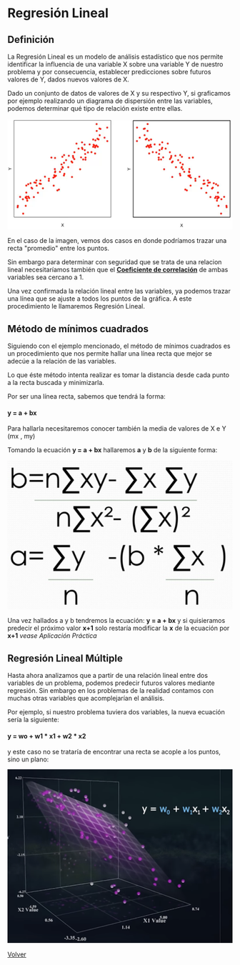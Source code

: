 # Regresión Lineal

## Definición

La Regresión Lineal es un modelo de análisis estadístico que nos permite identificar la influencia de una variable X sobre una variable Y de nuestro problema y por consecuencia, establecer predicciones sobre futuros valores de Y, dados nuevos valores de X.

Dado un conjunto de datos de valores de X y su respectivo Y, si graficamos por ejemplo realizando un diagrama de dispersión entre las variables, podemos determinar qué tipo de relación existe entre ellas.

![](./images/disper.png)

En el caso de la imagen, vemos dos casos en donde podríamos trazar una recta "promedio" entre los puntos.

Sin embargo para determinar con seguridad que se trata de una relacion lineal necesitaríamos también que el [**Coeficiente de correlación**](./coefco.md) de ambas variables sea cercano a 1.

Una vez confirmada la relación lineal entre las variables, ya podemos trazar una línea que se ajuste a todos los puntos de la gráfica. A este procedimiento le llamaremos Regresión Lineal.

## Método de mínimos cuadrados

Siguiendo con el ejemplo mencionado, el método de mínimos cuadrados es un procedimiento que nos permite hallar una línea recta que mejor se adecúe a la relación de las variables.

Lo que éste método intenta realizar es tomar la distancia desde cada punto a la recta buscada y minimizarla. 

Por ser una línea recta, sabemos que tendrá la forma:

#### y = a + bx

Para hallarla necesitaremos conocer también la media de valores de X e Y (mx , my)

Tomando la ecuación **y = a + bx** hallaremos **a** y **b** de la siguiente forma:

![](./images/mincuad.png)

Una vez hallados a y b tendremos la ecuación: **y = a + bx** y si quisieramos predecir el próximo valor **x+1** solo restaría modificar la **x** de la ecuación por **x+1** *vease Aplicación Práctica*

## Regresión Lineal Múltiple

Hasta ahora analizamos que a partir de una relación lineal entre dos variables de un problema, podemos predecir futuros valores mediante regresión. Sin embargo en los problemas de la realidad contamos con muchas otras variables que acomplejarían el análisis.

Por ejemplo, si nuestro problema tuviera dos variables, la nueva ecuación sería la siguiente:

#### y = wo + w1 * x1 + w2 * x2

y este caso no se trataría de encontrar una recta se acople a los puntos, sino un plano:

![](./images/plano.png)


[Volver](./../README.md)















